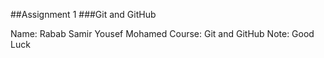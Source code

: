 ##Assignment 1
###Git and GitHub

Name: Rabab Samir Yousef Mohamed
Course: Git and GitHub
Note: Good Luck

